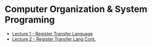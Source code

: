 # Computer Organization & System Programing

- [Lecture 1 - Register Transfer Language](./lecture1.html)
- [Lecture 2 - Register Transfer Lang Cont.](./lecture2.html)